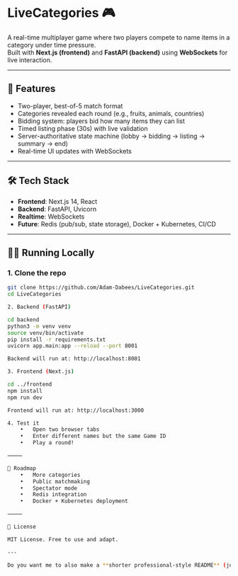 # LiveCategories 🎮

A real-time multiplayer game where two players compete to name items in a category under time pressure.  
Built with **Next.js (frontend)** and **FastAPI (backend)** using **WebSockets** for live interaction.

---

## 🚀 Features
- Two-player, best-of-5 match format
- Categories revealed each round (e.g., fruits, animals, countries)
- Bidding system: players bid how many items they can list
- Timed listing phase (30s) with live validation
- Server-authoritative state machine (lobby → bidding → listing → summary → end)
- Real-time UI updates with WebSockets

---

## 🛠 Tech Stack
- **Frontend**: Next.js 14, React
- **Backend**: FastAPI, Uvicorn
- **Realtime**: WebSockets
- **Future**: Redis (pub/sub, state storage), Docker + Kubernetes, CI/CD

---

## 🏃‍♂️ Running Locally

### 1. Clone the repo
```bash
git clone https://github.com/Adam-Dabees/LiveCategories.git
cd LiveCategories

2. Backend (FastAPI)

cd backend
python3 -m venv venv
source venv/bin/activate
pip install -r requirements.txt
uvicorn app.main:app --reload --port 8001

Backend will run at: http://localhost:8001

3. Frontend (Next.js)

cd ../frontend
npm install
npm run dev

Frontend will run at: http://localhost:3000

4. Test it
	•	Open two browser tabs
	•	Enter different names but the same Game ID
	•	Play a round!

⸻

📌 Roadmap
	•	More categories
	•	Public matchmaking
	•	Spectator mode
	•	Redis integration
	•	Docker + Kubernetes deployment

⸻

📄 License

MIT License. Free to use and adapt.

---

Do you want me to also make a **shorter professional-style README** (just setup + tech stack), or keep this fun/gamey vibe?